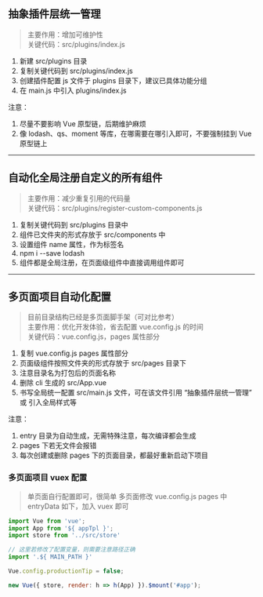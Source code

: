 ## 抽象插件层统一管理
> 主要作用：增加可维护性 <br/>
> 关键代码：src/plugins/index.js

1. 新建 src/plugins 目录
2. 复制关键代码到 src/plugins/index.js
3. 创建插件配置 js 文件于 plugins 目录下，建议已具体功能分组
4. 在 main.js 中引入 plugins/index.js

注意：
1. 尽量不要影响 Vue 原型链，后期维护麻烦
2. 像 lodash、qs、moment 等库，在哪需要在哪引入即可，不要强制挂到 Vue 原型链上

------------------------------------------

## 自动化全局注册自定义的所有组件
> 主要作用：减少重复引用的代码量 <br/>
> 关键代码：src/plugins/register-custom-components.js

1. 复制关键代码到 src/plugins 目录中
2. 组件已文件夹的形式存放于 src/components 中
3. 设置组件 name 属性，作为标签名
4. npm i --save lodash
5. 组件都是全局注册，在页面级组件中直接调用组件即可

------------------------------------------

## 多页面项目自动化配置
> 目前目录结构已经是多页面脚手架（可对比参考）<br/>
> 主要作用：优化开发体验，省去配置 vue.config.js 的时间 <br/>
> 关键代码：vue.config.js，pages 属性部分

1. 复制 vue.config.js pages 属性部分
2. 页面级组件按照文件夹的形式存放于 src/pages 目录下
3. 注意目录名为打包后的页面名称
4. 删除 cli 生成的 src/App.vue
5. 书写全局统一配置 src/main.js 文件，可在该文件引用 “抽象插件层统一管理” 或 引入全局样式等

注意：
1. entry 目录为自动生成，无需特殊注意，每次编译都会生成
2. pages 下若无文件会报错
3. 每次创建或删除 pages 下的页面目录，都最好重新启动下项目

### 多页面项目 vuex 配置
> 单页面自行配置即可，很简单
> 多页面修改 vue.config.js pages 中 entryData
> 如下，加入 vuex 即可

```javascript
import Vue from 'vue';
import App from '${ appTpl }';
import store from '../src/store'

// 这里若修改了配置变量，则需要注意路径正确
import '.${ MAIN_PATH }'

Vue.config.productionTip = false;

new Vue({ store, render: h => h(App) }).$mount('#app');
```